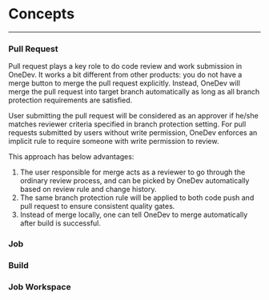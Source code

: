 # Concepts
------

### Pull Request

  Pull request plays a key role to do code review and work submission in OneDev. It works a bit different from other products: you do not have a merge button to merge the pull request explicitly. Instead, OneDev will merge the pull request into target branch automatically as long as all branch protection requirements are satisfied. 

  User submitting the pull request will be considered as an approver if he/she matches reviewer criteria specified in branch protection setting. For pull requests submitted by users without write permission, OneDev enforces an implicit rule to require someone with write permission to review.

  This approach has below advantages:
  
  1. The user responsible for merge acts as a reviewer to go through the ordinary review process, and can be picked by OneDev automatically based on review rule and change history. 
  1. The same branch protection rule will be applied to both code push and pull request to ensure consistent quality gates.
  1. Instead of merge locally, one can tell OneDev to merge automatically after build is successful.

### Job
### Build
### Job Workspace